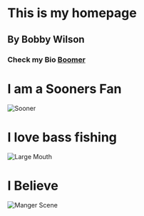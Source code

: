 # This is my homepage
## By Bobby Wilson
### Check my Bio [Boomer](https://github.com/BoomerSoonerNumberOne/BIO.md)
# I am a Sooners Fan

![Sooner](https://encrypted-tbn0.gstatic.com/images?q=tbn:ANd9GcSK_SIrLC5sLGbvQSl1aq1gLlU9Ai5WfiHcLq2BIaBtgxVle5pANg)

# I love bass fishing
 
 ![Large Mouth](https://www.outdoorlife.com/sites/outdoorlife.com/files/styles/655_1x_/public/import/2014/import/BlogPost/embed/hotbassfishing.JPG?itok=4N3GU3I2)
 
# I Believe

![Manger Scene](https://www.lifesitenews.com/images/made/images/local/nativity-baby-jesus-christmas-2008-christmas-2806967-1000-5581_810_500_75_s_c1.jpg)
